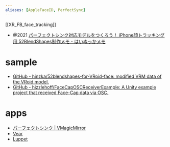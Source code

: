 ```yaml
---
aliases: [AppleFaceID, PerfectSync]
---
```


[[XR_FB_face_tracking]]

- @2021 [パーフェクトシンク対応モデルをつくろう！ iPhone顔トラッキング用 52BlendShapes制作メモ - はいぬっかメモ](https://hinzka.hatenablog.com/entry/2021/12/02/005814)

# sample
- [GitHub - hinzka/52blendshapes-for-VRoid-face: modified VRM data of the VRoid model.](https://github.com/hinzka/52blendshapes-for-VRoid-face)
- [GitHub - hizzlehoff/FaceCapOSCReceiverExample: A Unity example project that received Face-Cap data via OSC.](https://github.com/hizzlehoff/FaceCapOSCReceiverExample)

# apps
- [パーフェクトシンク | VMagicMirror](https://malaybaku.github.io/VMagicMirror/tips/perfect_sync/)
- [Vear](https://apps.apple.com/jp/app/id1490697369)
- [Luppet](https://luppet.appspot.com/)
